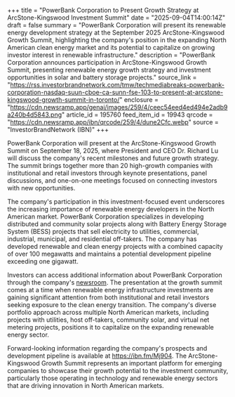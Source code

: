 +++
title = "PowerBank Corporation to Present Growth Strategy at ArcStone-Kingswood Investment Summit"
date = "2025-09-04T14:00:14Z"
draft = false
summary = "PowerBank Corporation will present its renewable energy development strategy at the September 2025 ArcStone-Kingswood Growth Summit, highlighting the company's position in the expanding North American clean energy market and its potential to capitalize on growing investor interest in renewable infrastructure."
description = "PowerBank Corporation announces participation in ArcStone-Kingswood Growth Summit, presenting renewable energy growth strategy and investment opportunities in solar and battery storage projects."
source_link = "https://rss.investorbrandnetwork.com/tmw/techmediabreaks-powerbank-corporation-nasdaq-suun-cboe-ca-sunn-fse-103-to-present-at-arcstone-kingswood-growth-summit-in-toronto/"
enclosure = "https://cdn.newsramp.app/genai/images/259/4/ceec54eed4ed494e2adb9a240b4d5843.png"
article_id = 195760
feed_item_id = 19943
qrcode = "https://cdn.newsramp.app/ibn/qrcode/259/4/dune2Cfc.webp"
source = "InvestorBrandNetwork (IBN)"
+++

<p>PowerBank Corporation will present at the ArcStone-Kingswood Growth Summit on September 18, 2025, where President and CEO Dr. Richard Lu will discuss the company's recent milestones and future growth strategy. The summit brings together more than 20 high-growth companies with institutional and retail investors through keynote presentations, panel discussions, and one-on-one meetings focused on connecting investors with new opportunities.</p><p>The company's participation in this investment-focused event underscores the increasing importance of renewable energy developers in the North American market. PowerBank Corporation specializes in developing distributed and community solar projects along with Battery Energy Storage System (BESS) projects that sell electricity to utilities, commercial, industrial, municipal, and residential off-takers. The company has developed renewable and clean energy projects with a combined capacity of over 100 megawatts and maintains a potential development pipeline exceeding one gigawatt.</p><p>Investors can access additional information about PowerBank Corporation through the company's <a href="https://ibn.fm/SUUN" rel="nofollow" target="_blank">newsroom</a>. The presentation at the growth summit comes at a time when renewable energy infrastructure investments are gaining significant attention from both institutional and retail investors seeking exposure to the clean energy transition. The company's diverse portfolio approach across multiple North American markets, including projects with utilities, host off-takers, community solar, and virtual net metering projects, positions it to capitalize on the expanding renewable energy sector.</p><p>Forward-looking information regarding the company's prospects and development pipeline is available at <a href="https://ibn.fm/Mj904" rel="nofollow" target="_blank">https://ibn.fm/Mj904</a>. The ArcStone-Kingswood Growth Summit represents an important platform for emerging companies to showcase their growth potential to the investment community, particularly those operating in technology and renewable energy sectors that are driving innovation in North American markets.</p>